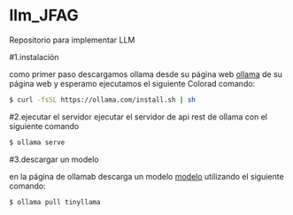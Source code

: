 # llm_JFAG
Repositorio para implementar LLM 

#1.instalación 

como primer paso descargamos ollama desde su página web [ollama](https://ollama.com/download/linux) de su página web y esperamo ejecutamos el siguiente Colorad comando:

````bash
$ curl -fsSL https://ollama.com/install.sh | sh
````

#2.ejecutar el servidor 
ejecutar el servidor de api rest de ollama con el siguiente comando

````bash
$ ollama serve
````

#3.descargar un modelo 

en la página de ollamab descarga un modelo [modelo](https://ollama.com/library) utilizando el siguiente comando:

````bash
$ ollama pull tinyllama
````


